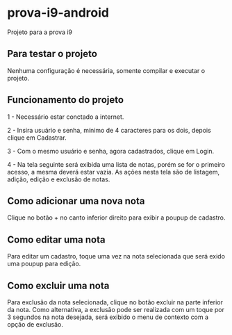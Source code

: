 # prova-i9-android
Projeto para a prova i9

## Para testar o projeto
Nenhuma configuração é necessária, somente compilar e executar o projeto.

## Funcionamento do projeto
1 - Necessário estar conctado a internet.

2 - Insira usuário e senha, mínimo de 4 caracteres para os dois, depois clique em Cadastrar.

3 - Com o mesmo usuário e senha, agora cadastrados, clique em Login.

4 - Na tela seguinte será exibida uma lista de notas, porém se for o primeiro acesso, a mesma deverá estar vazia. As ações nesta tela são de listagem, adição, edição e exclusão de notas.

## Como adicionar uma nova nota
 Clique no botão + no canto inferior direito para exibir a poupup de cadastro.

## Como editar uma nota
 Para editar um cadastro, toque uma vez na nota selecionada que será exido uma poupup para edição.

## Como excluir uma nota
 Para exclusão da nota selecionada, clique no botão excluir na parte inferior da nota. Como alternativa, a exclusão pode ser realizada com um toque por 3 segundos na nota desejada, será exibido o menu de contexto com a opção de exclusão.
